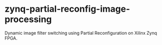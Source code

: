 # zynq-partial-reconfig-image-processing
 Dynamic image filter switching using Partial Reconfiguration on Xilinx Zynq FPGA.
